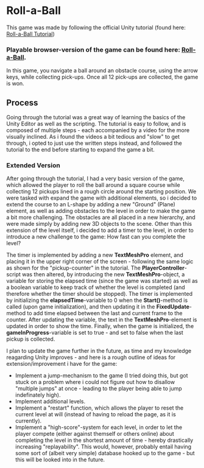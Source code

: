 # Roll-a-Ball #

This game was made by following the official Unity tutorial (found here: [Roll-a-Ball Tutorial](https://learn.unity.com/project/roll-a-ball?uv=2022.3))

### Playable browser-version of the game can be found here: [Roll-a-Ball](https://christianhougaardpedersen.github.io/roll_a_ball_deployment/). ###

In this game, you navigate a ball around an obstacle course, using the arrow keys, while collecting pick-ups. Once all 12 pick-ups are collected, the game is won.

## Process ##

Going through the tutorial was a great way of learning the basics of the Unity Editor as well as the scripting. The tutorial is easy to follow, and is composed of multiple steps - each accompanied by a video for the more visually inclined. As i found the videos a bit tedious and "slow" to get through, i opted to just use the written steps instead, and followed the tutorial to the end before starting to expand the game a bit.

### Extended Version ###
After going through the tutorial, I had a very basic version of the game, which allowed the player to roll the ball around a square course while collecting 12 pickups lined in a rough circle around the starting position.
We were tasked with expand the game with additional elements, so i decided to extend the course to an L-shape by adding a new "Ground" (Plane) element, as well as adding obstacles to the level in order to make the game a bit more challenging. The obstacles are all placed in a new hierarchy, and were made simply by adding new 3D objects to the scene.
Other than this extension of the level itself, i decided to add a timer to the level, in order to introduce a new challenge to the game: How fast can you complete the level?

The timer is implemented by adding a new **TextMeshPro** element, and placing it in the upper right corner of the screen -  following the same logic as shown for the "pickup-counter" in the tutorial.
The **PlayerController**-script was then altered, by introducing the new **TextMeshPro**-object, a variable for storing the elapsed time (since the game was started) as well as a boolean variable to keep track of whether the level is completed (and therefore whether the timer should be stopped).
The timer is implemented by initializing the **elapsedTime**-variable to 0 when the **Start()**-method is called (upon game initialization), and then updating it in the **FixedUpdate**-method to add time elapsed between the last and current frame to the counter. After updating the variable, the text in the **TextMeshPro**-element is updated in order to show the time.
Finally, when the game is initialized, the **gameInProgress**-variable is set to true - and set to false when the last pickup is collected.

I plan to update the game further in the future, as time and my knowledge reagarding Unity improves - and here is a rough outline of ideas for extension/improvement i have for the game:
- Implement a jump-mechanism to the game (I tried doing this, but got stuck on a problem where i could not figure out how to disallow "multiple jumps" at once - leading to the player being able to jump indefinately high).
- Implement additional levels.
- Implement a "restart" function, which allows the player to reset the current level at will (instead of having to reload the page, as it is currently).
- Implement a "high-score"-system for each level, in order to let the player compete (either against themself or others online) about completing the level in the shortest amount of time - hereby drastically increasing "replayability". This would, however, probably entail having some sort of (albeit very simple) database hooked up to the game - but this will be looked into in the future.
